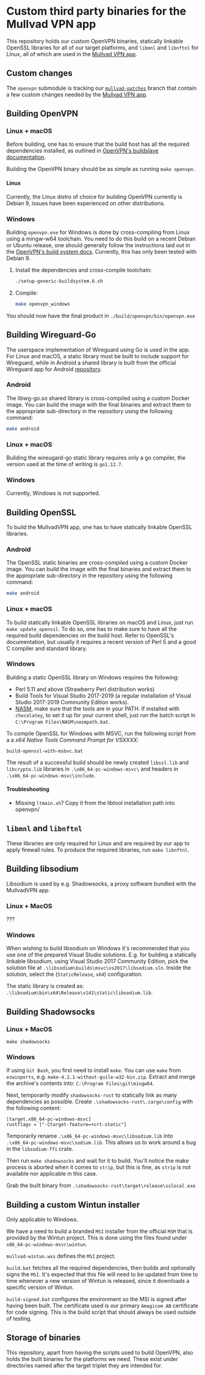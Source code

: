 # Custom third party binaries for the Mullvad VPN app
This repository holds our custom OpenVPN binaries, statically linkable OpenSSL
libraries for all of our target platforms, and `libmnl` and `libnftnl` for
Linux, all of which are used in the [Mullvad VPN app].



## Custom changes

The `openvpn` submodule is tracking our [`mullvad-patches`] branch that contain a few custom
changes needed by the [Mullvad VPN app].



## Building OpenVPN

### Linux + macOS
Before building, one has to ensure that the build host has all the required
dependencies installed, as outlined in [OpenVPN's buildslave documentation].

Building the OpenVPN binary should be as simple as running `make openvpn`.


#### Linux
Currently, the Linux distro of choice for building OpenVPN currently is Debian
9, issues have been experienced on other distributions.


### Windows
Building `openvpn.exe` for Windows is done by cross-compiling from Linux using
a mingw-w64 toolchain. You need to do this build on a recent Debian or Ubuntu
release, one should generally follow the instructions laid out in the
[OpenVPN's build system docs]. Currently, this has only been tested with Debian 9.


1. Install the dependencies and cross-compile toolchain:
   ```bash
   ./setup-generic-buildsystem.6.sh
   ```

1. Compile:
   ```bash
   make openvpn_windows
   ```

You should now have the final product in `./build/openvpn/bin/openvpn.exe`



## Building Wireguard-Go
The userspace implementation of Wireguard using Go is used in the app. For Linux and macOS, a static
library must be built to include support for Wireguard, while in Android a shared library is built
from the official Wireguard app for Android [repository][wireguard-android].

[wireguard-android]: https://github.com/WireGuard/wireguard-android/

### Android
The libwg-go.so shared library is cross-compiled using a custom Docker image. You can build the
image with the final binaries and extract them to the appropriate sub-directory in the repository
using the following command:

```bash
make android
```

### Linux + macOS
Building the wireugard-go static library requires only a go compiler, the
version used at the time of writing is `go1.12.7`.

### Windows
Currently, Windows is not supported.



## Building OpenSSL
To build the MullvadVPN app, one has to have statically linkable OpenSSL libraries.

### Android
The OpenSSL static binaries are cross-compiled using a custom Docker image. You can build the image
with the final binaries and extract them to the appropriate sub-directory in the repository using
the following command:

```bash
make android
```

### Linux + macOS
To build statically linkable OpenSSL libraries on macOS and Linux, just run
`make update_openssl`. To do so, one has to make sure to have all the required
build dependencies on the build host. Refer to OpenSSL's documentation, but
usually it requires a recent version of Perl 5 and a good C compiler and
standard library.


### Windows
Building a static OpenSSL library on Windows requires the following:
- Perl 5.11 and above (Strawberry Perl distribution works)
- Build Tools for Visual Studio 2017-2019 (a regular installation of Visual Studio
2017-2019 Community Edition works).
- [NASM](https://www.nasm.us/), make sure that the tools are in your PATH.
If installed with `chocolatey`, to set it up for your current shell, just run
the batch script in `C:\Program Files\NASM\nasmpath.bat`.

To compile OpenSSL for Windows with MSVC, run the following script from a
a _x64 Native Tools Command Prompt for VSXXXX_:
```
build-openssl-with-msbvc.bat
```
The result of a successful build should be newly created `libssl.lib` and
`libcrypto.lib` libraries in `.\x86_64-pc-windows-msvc\` and headers in
`.\x86_64-pc-windows-msvc\include`.

#### Troubleshooting

* Missing `ltmain.sh`? Copy it from the libtool installation path into openvpn/



## `libmnl` and `libnftnl`
These libraries are only required for Linux and are required by our app to
apply firewall rules. To produce the required libraries, run `make libnftnl`.



## Building libsodium
Libsodium is used by e.g. Shadowsocks, a proxy software bundled with the MullvadVPN app.

### Linux + MacOS
???

### Windows
When wishing to build libsodium on Windows it's recommended that you use one of the prepared
Visual Studio solutions. E.g. for building a statically linkable libsodium, using Visual Studio 2017
Community Edition, pick the solution file at `.\libsodium\builds\msvc\vs2017\libsodium.sln`.
Inside the solution, select the (`StaticRelease`, `x64`) configuration.

The static library is created as: `.\libsodium\bin\x64\Release\v141\static\libsodium.lib`.



## Building Shadowsocks

### Linux + MacOS
`make shadowsocks`

### Windows
If using `Git Bash`, you first need to install `make`. You can use `make` from `ezwinports`,
e.g. `make-4.2.1-without-guile-w32-bin.zip`. Extract and merge the archive's contents into:
`C:\Program Files\git\mingw64`.

Next, temporarily modify `shadowsocks-rust` to statically link as many dependencies as possible.
Create `.\shadowsocks-rust\.cargo\config` with the following content:

```
[target.x86_64-pc-windows-msvc]
rustflags = ["-Ctarget-feature=+crt-static"]
```

Temporarily rename `.\x86_64-pc-windows-msvc\libsodium.lib` into
`.\x86_64-pc-windows-msvc\sodium.lib`. This allows us to work around a bug in the `libsodium-ffi`
crate.

Then run `make shadowsocks` and wait for it to build. You'll notice the make process is aborted
when it comes to `strip`, but this is fine, as `strip` is not available nor applicable in this case.

Grab the built binary from `.\shadowsocks-rust\target\release\sslocal.exe`



## Building a custom Wintun installer

Only applicable to Windows.

We have a need to build a branded `MSI` installer from the official `MSM` that is provided by the
Wintun project. This is done using the files found under `x86_64-pc-windows-msvc\wintun`.

`mullvad-wintun.wxs` defines the `MSI` project.

`build.bat` fetches all the required dependencies, then builds and optionally signs the `MSI`.
It's expected that this file will need to be updated from time to time whenever a new version
of Wintun is released, since it downloads a specific version of Wintun.

`build-signed.bat` configures the environment so the MSI is signed after having been built. The
certificate used is our primary `Amagicom AB` certificate for code signing. This is the build
script that should always be used outside of testing.



## Storage of binaries

This repository, apart from having the scripts used to build OpenVPN, also holds the built binaries
for the platforms we need. These exist under directories named after the target triplet they are
intended for.


[Mullvad VPN app]: https://github.com/mullvad/mullvadvpn-app
[`mullvad-patches`]: https://github.com/mullvad/openvpn/tree/mullvad-patches
[OpenVPN's build system docs]: https://community.openvpn.net/openvpn/wiki/SettingUpGenericBuildsystem
[OpenVPN's buildslave documentation]: https://community.openvpn.net/openvpn/wiki/SettingUpBuildslave
